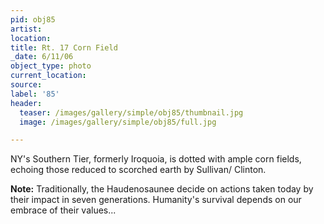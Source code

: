 ```yaml
---
pid: obj85
artist:
location:
title: Rt. 17 Corn Field
_date: 6/11/06
object_type: photo
current_location:
source:
label: '85'
header:
  teaser: /images/gallery/simple/obj85/thumbnail.jpg
  image: /images/gallery/simple/obj85/full.jpg

---
```

NY's Southern Tier, formerly Iroquoia, is dotted with ample corn fields, echoing those reduced to scorched earth by Sullivan/ Clinton.

**Note:**
Traditionally, the Haudenosaunee decide on actions taken today by their impact in seven generations. Humanity's survival depends on our embrace of their values...
